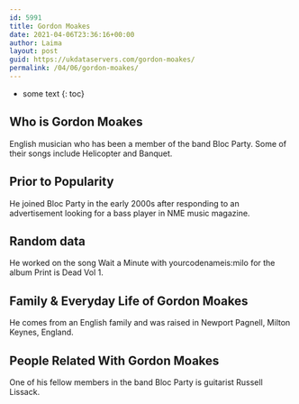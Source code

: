```yaml
---
id: 5991
title: Gordon Moakes
date: 2021-04-06T23:36:16+00:00
author: Laima
layout: post
guid: https://ukdataservers.com/gordon-moakes/
permalink: /04/06/gordon-moakes/
---
```


* some text
{: toc}


## Who is Gordon Moakes
                  
                  
                  
English musician who has been a member of the band Bloc Party. Some of their songs include Helicopter and Banquet.
                  
              
            
              
            
                
                
                
## Prior to Popularity
                  
                  
                  
He joined Bloc Party in the early 2000s after responding to an advertisement looking for a bass player in NME music magazine.
                  
              
            
              
            
                
                
                
## Random data
                  
                  
                  
He worked on the song Wait a Minute with yourcodenameis:milo for the album Print is Dead Vol 1.
                  
              
            
              
            
                
                
                
## Family & Everyday Life of Gordon Moakes
                  
                  
                  
He comes from an English family and was raised in Newport Pagnell, Milton Keynes, England.
                  
              
            
              
            
                
                
                
## People Related With Gordon Moakes
                  
                  
                  
One of his fellow members in the band Bloc Party is guitarist Russell Lissack.
                  
              
            
              
            
                
              
            
              
              
            
            
              
            
          
          
          